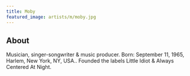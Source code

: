 ```yaml
---
title: Moby
featured_image: artists/m/moby.jpg
---
```

## About

Musician, singer-songwriter & music producer.
Born: September 11, 1965, Harlem, New York, NY, USA..
Founded the labels Little Idiot & Always Centered At Night.
